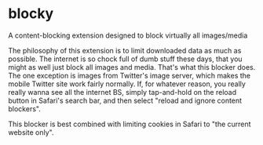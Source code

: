 # blocky
A content-blocking extension designed to block virtually all images/media

The philosophy of this extension is to limit downloaded data as much as possible.  The internet is so chock full of dumb stuff these days, that you might as well just block all images and media.  That's what this blocker does.  The one exception is images from Twitter's image server, which makes the mobile Twitter site work fairly normally.  If, for whatever reason, you really really wanna see all the internet BS, simply tap-and-hold on the reload button in Safari's search bar, and then select "reload and ignore content blockers".

This blocker is best combined with limiting cookies in Safari to "the current website only".
